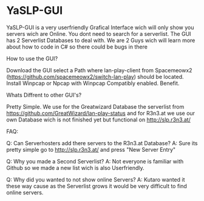 # YaSLP-GUI

YaSLP-GUI is a very userfriendly Grafical Interface wich will only show you servers wich are Online.
You dont need to search for a serverlist. The GUI has 2 Serverlist Databases to deal with.
We are 2 Guys wich will learn more about how to code in C# so there could be bugs in there

How to use the GUI?

Download the GUI select a Path where lan-play-client from Spacemeowx2 (https://github.com/spacemeowx2/switch-lan-play) should be located.
Install Winpcap or Npcap with Winpcap Compatibly enabled.
Benefit.

Whats Diffrent to other GUI's?

Pretty Simple. We use for the Greatwizard Database the serverlist from https://github.com/GreatWizard/lan-play-status
and for R3n3.at we use our own Database wich is not finished yet but functional on http://slp.r3n3.at/

FAQ:

Q: Can Serverhosters add there servers to the R3n3.at Database?
A: Sure its pretty simple go to http://slp.r3n3.at/ and press "New Server Entry"

Q: Why you made a Second Serverlist?
A: Not everyone is familiar with Github so we made a new list wich is also Userfriendly.

Q: Why did you wanted to not show online Servers?
A: Kutaro wanted it these way cause as the Serverlist grows it would be very difficult to find online servers.
